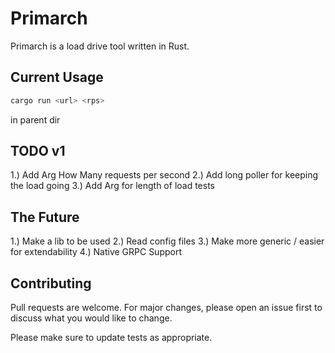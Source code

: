 # Primarch

Primarch is a load drive tool written in Rust.


## Current Usage
``` bash
cargo run <url> <rps>
```
in parent dir

## TODO v1 
1.) Add Arg How Many requests per second 
2.) Add long poller for keeping the load going
3.) Add Arg for length of load tests

## The Future
1.) Make a lib to be used
2.) Read config files
3.) Make more generic / easier for extendability
4.) Native GRPC Support

## Contributing
Pull requests are welcome. For major changes, please open an issue first to discuss what you would like to change.

Please make sure to update tests as appropriate.
